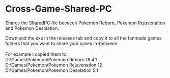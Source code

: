 # Cross-Game-Shared-PC
Shares the SharedPC file between Pokemon Reborn, Pokemon Rejuvenation and Pokemon Desolation.

Download the exe in the releases tab and copy it to all the fanmade games folders that you want to share your saves in-between.\
\
For example I copied them to:\
D:\Games\Pokemon\Pokemon Reborn 18.4.1\
D:\Games\Pokemon\Pokemon Rejuvenation 12\
D:\Games\Pokemon\Pokemon Desolation 5.1
